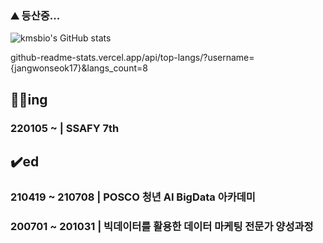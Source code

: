 ### ⛰️ 등산중...

![kmsbio's GitHub stats](https://github-readme-stats.vercel.app/api?username=jangwonseok17)

github-readme-stats.vercel.app/api/top-langs/?username={jangwonseok17}&langs_count=8





## 🏃‍♂️ing
### 220105 ~ | SSAFY 7th 

## ✔️ed
### 210419 ~ 210708 | POSCO 청년 AI BigData 아카데미 
### 200701 ~ 201031 | 빅데이터를 활용한 데이터 마케팅 전문가 양성과정 

